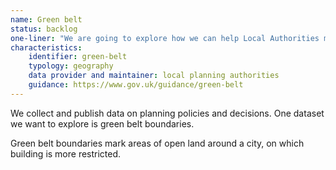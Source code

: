 ```yaml
---
name: Green belt
status: backlog
one-liner: "We are going to explore how we can help Local Authorities make Greenbelt data available."
characteristics:
    identifier: green-belt
    typology: geography
    data provider and maintainer: local planning authorities
    guidance: https://www.gov.uk/guidance/green-belt
---
```


We collect and publish data on planning policies and decisions. One dataset we want to explore is green belt boundaries. 

Green belt boundaries mark areas of open land around a city, on which building is more restricted.

